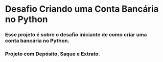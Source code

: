 # Desafio Criando uma Conta Bancária no Python

### Esse projeto é sobre o desafio iniciante de como criar uma conta bancária no Python.

### Projeto com Depósito, Saque e Extrato.
